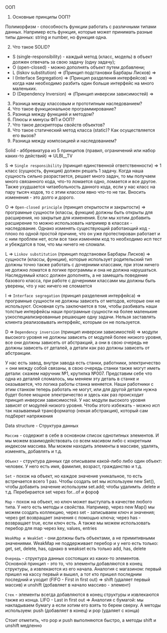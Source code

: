 ООП

1. Основные принципы ООП?

Полиморфизм - способность функции работать с различными типами данных. Например есть функция, которые может принимать разные типы данных: string и number, но функция одна.

2. Что такое SOLID?

- S (single-responsibility) - каждый метод (класс, модель) в объект должен отвечать за свою задачу (одну задачу); 
- O (open-closed) - можно дополнять объект путем добавлени; 
- L (liskov substitution) => (Принцип подстановки Барбары Лисков) => 
- I (Interface Segregation) => (Принцип разделения интерфейсов) => когда нам необходимо разбить один больше интерфейс на много маленьких.
- D (Dependency Inversion) => (Принцип инверсии зависимостей) =>  

3. Разница между классовым и прототипным наследованием?
4. Что такое функциональное программирование?
5. Разница между функцией и методом?
7. Плюсы и минусы ФП и ООП?
8. Что такое дескрипторы свойств объектов?
9. Что такое статический метод класса (static)? Как осуществляется его вызов?
10. Разница между композицией и наследованием?


Solid - аббревиатура из 5 принципов (правил, ограничений или набор каких-то действий) => ULBI__TV

S => `Single responsibility` (принцип единственной ответственности) => 1 класс (сущность, функция) должен решать 1 задачу. Когда наша сущность сильно разрастается, решает много задач, то мы получаем много связанного кода, что-то ломается одно, ломается и все другое. Также ухудшается читаебольность данного кода, если у нас класс на пару тысяч кодов, то с этим классом явно что-то не так. Вносить изменения - это долго и дорого.

O => `Open-closed principle` (принцип открытости и закрытости) => програмные сущности (классы, функции) должны быть открыты для расширения, но закрытые для изменения. Если мы хотим добавить расширение то можно использовать например в классах - наследование. Однако изменять существующий работающий код - плохо по одной простой причине, что он уже протестирован работает и с ним проблем нет, если все таки изменяем код то необходимо исп тест и убеждатся в том, что мы ничего не сломали. 

L => `Liskov substitution` (принцип подстановки Барбары Лисков) => сущности (классы, функции), которые использует родительский тип должны точно также работать с дочерними классами, при этом ничего не должно ломатся в логике программы и она не должна нарушаться. Наследуемый класс должен дополнять, а не замещать поведение базового класса, при работе с дочерними классами мы должны быть уверены, что у нас ничего не сломается

I => `Interface segregation` (принцип разделения интерфейса) => програмные сущности не должны зависеть от методов, которые они не используют. Основная суть заключается в том, чтобы разбивать наши толстые интерфейсы наши програмные сущности на более маленькие узкоспециализированные решающие одну задачи. Нельзя заставлять клиента реализовывать интерфейс, которым он не пользуется.

D => `Dependency inversion` (принцип инверсии зависимостей) => модули высокого уровня не должны зависеть от модулей более низкого уровня, все они должны зависеть от абстракций, а они в свою очередь не должны зависеть от деталей, а детали как раз должны зависеть от абстракции. 

У нас есть завод, внутри завода есть станки, работники, электричество = они между собой связаны, в свою очередь станки также могут иметь детали: скажем наручник №1, крутилка №007. Представим себе что одна из деталей сломалось, мы меняем эту деталь в станке и оказывается, что логика работы станка меняется. Наши работники с этим станком теперь работать не могут, или для другой детали нужна будет более мощное электричество и здесь как раз происходит принцип инверсии зависимостей. У нас модули высокого уровня зависят от модулей низкого уровня. Чтобы этого избежать - можно исп так называемый трансформатор (некая абстракция), который сам подберет напряжения



Data structure - Структура данных 

`Массив` - содержит в себе в основном список однотипных элементов. И мы можем взаимодействовать со всем масивом либо с кокретным индексом массива. Мы можем находить элементы в массиве, удалять, изменять, добавлять и т.д.

`Объект` - структура данных где описываем какой-либо либо один объект: человек. У него есть имя, фамилия, возраст, гражданство и т.д.

`Set` - похож на объект, но каждое значение уникальное, то есть встречается всего 1 раз. Чтобы создать set мы используем new Set(), чтобы добавить значение используем set.add; чтобы удалимть .delete и т.д. Перебирается set через for...of и  фороф

`Map` - похож на объект, но ключ может выступать в качестве любого типа. У него есть методы и свойства. Например, через new Map() мы можем создать коллекцию, через set - записываем ключ и значения; через get возвращает значения с помощью ключа; через has - возвращает true, если ключ есть. А также мы можем использовать перебор для map через key, values, entries 

`WeakMap и WeakSet` - они должны быть объектами, а не примитивными значениями. WeakMap не поддерживает перебор и у него есть только: get, set, delete, has, однако в weakset есть только add, has, delete

`Очередь` - структура данных состоящих из каких-то элементов. Основной принцип - это то, что элементы добавляются в конец структуры, а извлекаются из его начала. Аналогия с магазином: первый пришел на кассу первый и вышел, а тот кто пришел последним последний и уходит (FIFO - First in first out) => shift (удаляет первый массив) и unshift (добавляет в начало массиво - элемент)

`Стек` - элементы всегда добавляются в конец структуры и извлекаются также из конца. LIFO - Last in first out => Аналогия с бумагой: мы накладываем бумагу а если хотим его взять то берем сверху. А методы используем: push (добавляет в конец) и pop (удаляет с конца) 

Стоит отметить, что pop и push выполняются быстро, а методы shift и unshift медленно